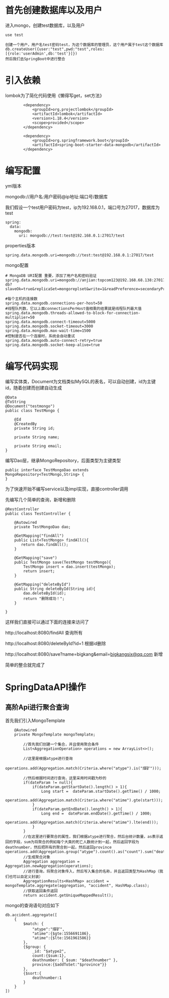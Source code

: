 # 首先创建数据库以及用户

进入mongo，创建test数据库，以及用户

```
use test

创建一个用户，用户名test密码test，为这个数据库的管理员，这个用户属于test这个数据库
db.createUser({user:"test",pwd:"test",roles:[{role:'userAdmin',db:'test'}]})
然后我们去SpringBoot中进行整合
```

# 引入依赖

lombok为了简化代码使用《懒得写get，set方法》

```
        <dependency>
            <groupId>org.projectlombok</groupId>
            <artifactId>lombok</artifactId>
            <version>1.18.4</version>
            <scope>provided</scope>
        </dependency>

        <dependency>
            <groupId>org.springframework.boot</groupId>
            <artifactId>spring-boot-starter-data-mongodb</artifactId>
        </dependency>
```

# 编写配置

yml版本

mongodb://用户名:用户密码@ip地址:端口号/数据库

我们假设一个test用户密码为test，ip为192.168.0.1，端口号为27017，数据库为test

```
spring:
  data:
    mongodb:
      uri: mongodb://test:test@192.168.0.1:27017/test
```

properties版本

```
spring.data.mongodb.uri=mongodb://test:test@192.168.0.1:27017/test
```

mongo配置

```
# MongoDB URI配置 重要，添加了用户名和密码验证
spring.data.mongodb.uri=mongodb://anjian:topcom123@192.168.68.138:27017,192.168.68.137:27017,192.168.68.139:27017/anjian-db?slaveOk=true&replicaSet=mongoreplset&write=1&readPreference=secondaryPreferred&connectTimeoutMS=300000

#每个主机的连接数
spring.data.mongodb.connections-per-host=50
#线程队列数，它以上面connectionsPerHost值相乘的结果就是线程队列最大值
spring.data.mongodb.threads-allowed-to-block-for-connection-multiplier=50
spring.data.mongodb.connect-timeout=5000
spring.data.mongodb.socket-timeout=3000
spring.data.mongodb.max-wait-time=1500
#控制是否在一个连接时，系统会自动重试
spring.data.mongodb.auto-connect-retry=true
spring.data.mongodb.socket-keep-alive=true
```



# 编写代码实现

编写实体类，Document为文档类似MySQL的表名，可以自动创建，id为主键id，随着创建而创建自动生成

```
@Data
@ToString
@Document("testmongo")
public class TestMongo {

    @Id
    @CreatedBy
    private String id;

    private String name;

    private String email;
}
```

编写Dao层，继承MongoRepository，后面类型为主键类型

```
public interface TestMongoDao extends MongoRepository<TestMongo,String> {
}
```

为了快速开始不编写service以及impl实现，直接controller调用

先编写几个简单的查询，新增和删除

```
@RestController
public class TestController {
    
    @Autowired
    private TestMongoDao dao;

    @GetMapping("findAll")
    public List<TestMongo> findAll(){
       return dao.findAll();
    }

    @GetMapping("save")
    public TestMongo save(TestMongo testMongo){
        TestMongo insert = dao.insert(testMongo);
        return insert;
    }

    @GetMapping("deleteById")
    public String deleteById(String id){
        dao.deleteById(id);
        return "删除成功！";
    }

}
```

这样我们直接可以通过下面的连接来访问了

http://localhost:8080/findAll     										查询所有

http://localhost:8080/deleteById?id=1								根据id删除

http://localhost:8080/save?name=bigkang&email=bigkangsix@qq.com	新增

简单的整合就完成了

# SpringDataAPI操作



## 高阶Api进行聚合查询

首先我们引入MongoTemplate

```
    @Autowired
    private MongoTemplate mongoTemplate;
    
		//首先我们创建一个集合，并且使用聚合条件
        List<AggregationOperation> operations = new ArrayList<>();
        
        //这里是根据atype进行查询
        operations.add(Aggregation.match(Criteria.where("atype").is("煤矿")));

		//然后根据时间进行查询，这里采用时间戳为秒的
        if(dateParam != null){
            if(dateParam.getStartDate().length() > 1){
                Long start =  dateParam.startDate().getTime() / 1000;
                operations.add(Aggregation.match(Criteria.where("atime").gte(start)));
            }
            if(dateParam.getEndDate().length() > 1){
                Long end =  dateParam.endDate().getTime() / 1000;
                operations.add(Aggregation.match(Criteria.where("atime").lte(end)));
            }
        }
        //在这里进行要聚合的属性，我们根据atype进行聚合，然后台统计数量，as表示返回的字段，sum为将聚合的例如每个大类的死亡人数统计到一起，然后返回字段为deathnumber，然后把所有的聚合到一起，然后返回province
operations.add(Aggregation.group("atype").count().as("count").sum("deathnumber").as("deathnumber").addToSet("province").as("province"));
		//生成聚合对象
        Aggregation aggregation = Aggregation.newAggregation(operations);
        //进行查询，将聚合对象传入，然后写入集合的名称，并且返回类型为HashMap（我们也可以自定义封装）
        AggregationResults<HashMap> accident = mongoTemplate.aggregate(aggregation, "accident", HashMap.class);
        //获取返回条件返回
        return accident.getUniqueMappedResult();

```

mongo的查询语句对应如下

```
db.accident.aggregate([
	{
        $match: {
            "atype":"煤矿",
            "atime":{$gte:1556691186},
            "atime":{$lte:1561961586}}
        },
        {$group: { 
            _id: "$atype2",
            count:{$sum:1}, 
            deathnumber: { $sum: "$deathnumber" },
            province:{$addToSet:"$province"}} 
        },
        {$sort:{
            deathnumber:1
        }
    }
])
```

